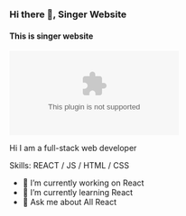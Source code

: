 ### Hi there 👋,  Singer Website
#### This is singer website
![This is singer website]( https//:taherreza.com)

Hi I am a full-stack web developer

Skills:   REACT / JS / HTML / CSS

- 🔭 I’m currently working on React 
- 🌱 I’m currently learning React 
- 💬 Ask me about All React 




